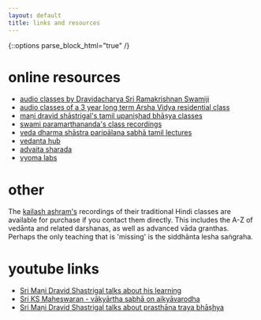 ```yaml
---
layout: default
title: links and resources
---
```


{::options parse_block_html="true" /}

# online resources

- [audio classes by Dravidacharya Sri Ramakrishnan Swamiji][sn]
- [audio classes of a 3 year long term Arsha Vidya residential class][avg]
- [maṇi dravid shāstrigal's tamil upaniṣhad bhāṣya classes][md-up]
- [swami paramarthananda's class recordings][sp]
- [veda dharma shāstra paripālana sabhā tamil lectures][vdsps]
- [vedanta hub](https://www.vedantahub.org)
- [advaita sharada](https://advaitasharada.sringeri.net)
- [vyoma labs](https://www.sanskritfromhome.in)

[sn]: http://shastranethralaya.org/discourse/?lang=english
[avg]: https://arshavidya.in/product/fifth-3-year-long-term-course-2010-2013/
[sp]: https://www.yogamalika.org
[md-up]: https://advaitaonline.info/lectures.php
[vdsps]: https://www.youtube.com/channel/UCvItbtggl54FxSLyo7-XjxQ/videos

# other

The [kailash ashram's][ka] recordings of their traditional Hindi classes
are available for purchase if you contact them directly. This includes
the A-Z of vedānta and related darshanas, as well as advanced vāda granthas.
Perhaps the only teaching that is 'missing' is the siddhānta lesha saṅgraha.

[ka]: http://shankaramatha.org

# youtube links

- [Sri Maṇi Dravid Shastrigal talks about his learning](https://www.youtube.com/watch?v=WMvMut0AwEc)
- [Sri KS Maheswaran - vākyārtha sabhā on aikyāvarodha](https://www.youtube.com/watch?v=ADlGJWbR5-M)
- [Sri Maṇi Dravid Shastrigal talks about prasthāna traya bhāṣhya](https://www.youtube.com/watch?v=jo2KdicQu_E)